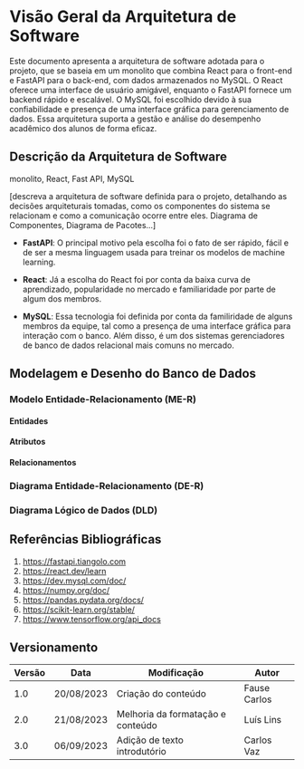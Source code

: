 # Visão Geral da Arquitetura de Software

Este documento apresenta a arquitetura de software adotada para o projeto, que se baseia em um monolito que combina React para o front-end e FastAPI para o back-end, com dados armazenados no MySQL. O React oferece uma interface de usuário amigável, enquanto o FastAPI fornece um backend rápido e escalável. O MySQL foi escolhido devido à sua confiabilidade e presença de uma interface gráfica para gerenciamento de dados. Essa arquitetura suporta a gestão e análise do desempenho acadêmico dos alunos de forma eficaz.

## Descrição da Arquitetura de Software

monolito, React, Fast API, MySQL

[descreva a arquitetura de software definida para o projeto, detalhando as decisões arquiteturais tomadas, como os componentes do sistema se relacionam e como a comunicação ocorre entre eles. Diagrama de Componentes, Diagrama de Pacotes...]

- **FastAPI**: O principal motivo pela escolha foi o fato de ser rápido, fácil e de ser a mesma linguagem usada para treinar os modelos de machine learning.

- **React**: Já a escolha do React foi por conta da baixa curva de aprendizado, popularidade no mercado e familiaridade por parte de algum dos membros.

- **MySQL**: Essa tecnologia foi definida por conta da familiridade de alguns membros da equipe, tal como a presença de uma interface gráfica para interação com o banco. Além disso, é um dos sistemas gerenciadores de banco de dados relacional mais comuns no mercado.

## Modelagem e Desenho do Banco de Dados

### Modelo Entidade-Relacionamento (ME-R)

#### Entidades

#### Atributos

#### Relacionamentos

### Diagrama Entidade-Relacionamento (DE-R)

### Diagrama Lógico de Dados (DLD)

## Referências Bibliográficas

1. https://fastapi.tiangolo.com
1. https://react.dev/learn
1. https://dev.mysql.com/doc/
1. https://numpy.org/doc/
1. https://pandas.pydata.org/docs/
1. https://scikit-learn.org/stable/
1. https://www.tensorflow.org/api_docs

## Versionamento

| Versão | Data       | Modificação                       | Autor        |
| ------ | ---------- | --------------------------------- | ------------ |
| 1.0    | 20/08/2023 | Criação do conteúdo               | Fause Carlos |
| 2.0    | 21/08/2023 | Melhoria da formatação e conteúdo | Luís Lins    |
| 3.0    | 06/09/2023 | Adição de texto introdutório      | Carlos Vaz   |